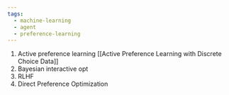 ```yaml
---
tags:
  - machine-learning
  - agent
  - preference-learning
---
```

1. Active preference learning
[[Active Preference Learning with Discrete Choice Data]]
1. Bayesian interactive opt
2. RLHF
3. Direct Preference Optimization

